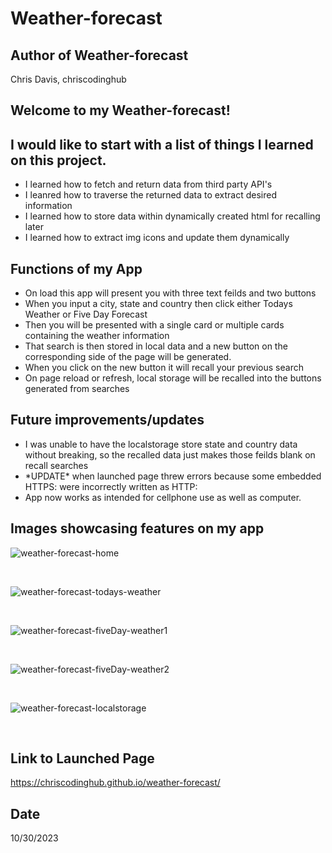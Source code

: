 # Weather-forecast

## Author of Weather-forecast
Chris Davis, chriscodinghub

## Welcome to my Weather-forecast!


## I would like to start with a list of things I learned on this project.
<ul>
    <li>I learned how to fetch and return data from third party API's</li> 
    <li>I leanred how to traverse the returned data to extract desired information</li>
    <li>I learned how to store data within dynamically created html for recalling later</li>
    <li>I learned how to extract img icons and update them dynamically</li>
    
</ul>

## Functions of my App
<ul>
    <li>On load this app will present you with three text feilds and two buttons</li>
    <li>When you input a city, state and country then click either Todays Weather or Five Day Forecast</li>
    <li>Then you will be presented with a single card or multiple cards containing the weather information</li>
    <li>That search is then stored in local data and a new button on the corresponding side of the page will be generated.</li>
    <li>When you click on the new button it will recall your previous search</li>
    <li>On page reload or refresh, local storage will be recalled into the buttons generated from searches</li>
</ul>

## Future improvements/updates
<ul>
    <li>I was unable to have the localstorage store state and country data without breaking, so the recalled data just makes those feilds blank on recall searches</li>
    <li>*UPDATE* when launched page threw errors because some embedded HTTPS: were incorrectly written as HTTP:</li>
    <li>App now works as intended for cellphone use as well as computer.</li>
</ul>

## Images showcasing features on my app

![weather-forecast-home](https://github.com/chriscodinghub/weather-forecast/assets/144561170/42f4f7de-3d15-45c1-8c3a-750eca432eb3)

<br>

![weather-forecast-todays-weather](https://github.com/chriscodinghub/weather-forecast/assets/144561170/878c16c7-ce35-43b5-8d4c-6867c174c722)

<br>

![weather-forecast-fiveDay-weather1](https://github.com/chriscodinghub/weather-forecast/assets/144561170/7dc20675-8958-4aef-9e1b-6c01dfbda59f)

<br>

![weather-forecast-fiveDay-weather2](https://github.com/chriscodinghub/weather-forecast/assets/144561170/6bf9749a-2cbf-4a66-89f3-8e003e733591)

<br>

![weather-forecast-localstorage](https://github.com/chriscodinghub/weather-forecast/assets/144561170/43cbe70c-c7cb-4915-8a7e-8d21ee41a1e3)

<br>

## Link to Launched Page

https://chriscodinghub.github.io/weather-forecast/

## Date

10/30/2023

